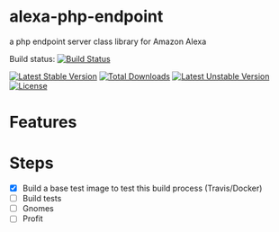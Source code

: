 # alexa-php-endpoint
a php endpoint server class library for Amazon Alexa

Build status: [![Build Status](https://travis-ci.org/andreaskasper/alexa-php-endpoint.svg)](https://travis-ci.org/andreaskasper/alexa-php-endpoint)

[![Latest Stable Version](https://poser.pugx.org/andreaskasper/alexa-php-endpoint/v/stable.svg)](https://packagist.org/packages/andreaskasper/alexa-php-endpoint) [![Total Downloads](https://poser.pugx.org/andreaskasper/alexa-php-endpoint/downloads)](https://packagist.org/packages/andreaskasper/alexa-php-endpoint) [![Latest Unstable Version](https://poser.pugx.org/andreaskasper/alexa-php-endpoint/v/unstable.svg)](https://packagist.org/packages/andreaskasper/alexa-php-endpoint) [![License](https://poser.pugx.org/andreaskasper/alexa-php-endpoint/license.svg)](https://packagist.org/packages/andreaskasper/alexa-php-endpoint)

# Features

# Steps
- [x] Build a base test image to test this build process (Travis/Docker)
- [ ] Build tests
- [ ] Gnomes
- [ ] Profit
